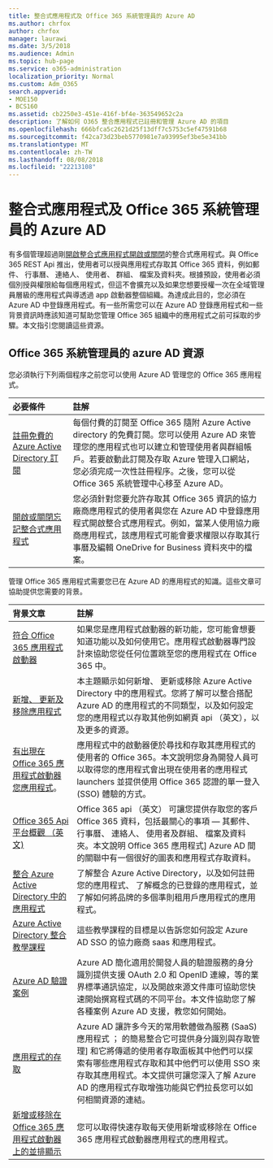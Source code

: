 ```yaml
---
title: 整合式應用程式及 Office 365 系統管理員的 Azure AD
ms.author: chrfox
author: chrfox
manager: laurawi
ms.date: 3/5/2018
ms.audience: Admin
ms.topic: hub-page
ms.service: o365-administration
localization_priority: Normal
ms.custom: Adm_O365
search.appverid:
- MOE150
- BCS160
ms.assetid: cb2250e3-451e-416f-bf4e-363549652c2a
description: 了解如何 O365 整合應用程式已註冊和管理 Azure AD 的項目
ms.openlocfilehash: 666bfca5c2621d25f13dff7c5753c5ef47591b68
ms.sourcegitcommit: f42ca73d23beb5770981e7a93995ef3be5e341bb
ms.translationtype: MT
ms.contentlocale: zh-TW
ms.lasthandoff: 08/08/2018
ms.locfileid: "22213108"
---
```

# <a name="integrated-apps-and-azure-ad-for-office-365-administrators"></a>整合式應用程式及 Office 365 系統管理員的 Azure AD

有多個管理超過剛[開啟整合式應用程式開啟或關閉](https://support.office.com/article/7e453a40-66df-44ab-92a1-96786cb7fb34#__toc379982114)的整合式應用程式。與 Office 365 REST Api 推出，使用者可以授與應用程式存取其 Office 365 資料，例如郵件、 行事曆、 連絡人、 使用者、 群組、 檔案及資料夾。根據預設，使用者必須個別授與權限給每個應用程式，但這不會擴充以及如果您想要授權一次在全域管理員層級的應用程式與導透過 app 啟動器整個組織。為達成此目的，您必須在 Azure AD 中登錄應用程式。有一些所需您可以在 Azure AD 登錄應用程式和一些背景資訊時應該知道可幫助您管理 Office 365 組織中的應用程式之前可採取的步驟。本文指引您閱讀這些資源。
  
## <a name="azure-ad-resources-for-office-365-admins"></a>Office 365 系統管理員的 azure AD 資源

您必須執行下列兩個程序之前您可以使用 Azure AD 管理您的 Office 365 應用程式。
  
|**必要條件**|**註解**|
|:-----|:-----|
|[註冊免費的 Azure Active Directory 訂閱](https://go.microsoft.com/fwlink/?LinkId=617127) <br/> |每個付費的訂閱至 Office 365 隨附 Azure Active directory 的免費訂閱。您可以使用 Azure AD 來管理您的應用程式也可以建立和管理使用者與群組帳戶。若要啟動此訂閱及存取 Azure 管理入口網站，您必須完成一次性註冊程序。之後，您可以從 Office 365 系統管理中心移至 Azure AD。  <br/> |
|[開啟或關閉忘記整合式應用程式](https://support.office.com/article/7e453a40-66df-44ab-92a1-96786cb7fb34#__toc379982114) <br/> |您必須針對您要允許存取其 Office 365 資訊的協力廠商應用程式的使用者與您在 Azure AD 中登錄應用程式開啟整合式應用程式。例如，當某人使用協力廠商應用程式，該應用程式可能會要求權限以存取其行事曆及編輯 OneDrive for Business 資料夾中的檔案。  <br/> |
   
管理 Office 365 應用程式需要您已在 Azure AD 的應用程式的知識。這些文章可協助提供您需要的背景。
  
|**背景文章**|**註解**|
|:-----|:-----|
|[符合 Office 365 應用程式啟動器](https://support.office.com/article/79f12104-6fed-442f-96a0-eb089a3f476a) <br/> |如果您是應用程式啟動器的新功能，您可能會想要知道功能以及如何使用它。應用程式啟動器專門設計來協助您從任何位置跳至您的應用程式在 Office 365 中。  <br/> |
|[新增、 更新及移除應用程式](https://go.microsoft.com/fwlink/?LinkId=617137) <br/> |本主題顯示如何新增、 更新或移除 Azure Active Directory 中的應用程式。您將了解可以整合搭配 Azure AD 的應用程式的不同類型，以及如何設定您的應用程式以存取其他例如網頁 api （英文），以及更多的資源。  <br/> |
|[有出現在 Office 365 應用程式啟動器您應用程式](https://go.microsoft.com/fwlink/?LinkId=617138)。  <br/> |應用程式中的啟動器便於尋找和存取其應用程式的使用者的 Office 365。本文說明您身為開發人員可以取得您的應用程式會出現在使用者的應用程式 launchers 並提供使用 Office 365 認證的單一登入 (SSO) 體驗的方式。  <br/> |
|[Office 365 Api 平台概觀 （英文)](https://go.microsoft.com/fwlink/?LinkId=617140) <br/> |Office 365 api （英文） 可讓您提供存取您的客戶 Office 365 資料，包括最關心的事項 — 其郵件、 行事曆、 連絡人、 使用者及群組、 檔案及資料夾。本文說明 Office 365 應用程式] Azure AD 間的關聯中有一個很好的圖表和應用程式存取資料。  <br/> |
|[整合 Azure Active Directory 中的應用程式](https://go.microsoft.com/fwlink/?LinkId=617141) <br/> | 了解整合 Azure Active Directory，以及如何註冊您的應用程式、 了解概念的已登錄的應用程式，並了解如何將品牌的多個準則租用戶應用程式的應用程式。  <br/> |
|[Azure Active Directory 整合教學課程](https://go.microsoft.com/fwlink/?LinkId=617144) <br/> |這些教學課程的目標是以告訴您如何設定 Azure AD SSO 的協力廠商 saas 和應用程式。  <br/> |
|[Azure AD 驗證案例](https://go.microsoft.com/fwlink/?LinkId=617145) <br/> |Azure AD 簡化適用於開發人員的驗證服務的身分識別提供支援 OAuth 2.0 和 OpenID 連線，等的業界標準通訊協定，以及開啟來源文件庫可協助您快速開始撰寫程式碼的不同平台。本文件協助您了解各種案例 Azure AD 支援，教您如何開始。  <br/> |
|[應用程式的存取](https://go.microsoft.com/fwlink/?LinkId=617146) <br/> |Azure AD 讓許多今天的常用軟體做為服務 (SaaS) 應用程式 ； 的簡易整合它可提供身分識別與存取管理] 和它將傳遞的使用者存取面板其中他們可以探索有哪些應用程式存取和其中他們可以使用 SSO 來存取其應用程式。本文提供可讓您深入了解 Azure AD 的應用程式存取增強功能與它們拉長您可以如何相關資源的連結。  <br/> |
|[新增或移除在 Office 365 應用程式啟動器上的並排顯示](https://support.office.com/article/0b71362d-ce56-4d21-9b2f-bdb750a82b81) <br/> |您可以取得快速存取每天使用新增或移除在 Office 365 應用程式啟動器應用程式的應用程式。  <br/> |
   

